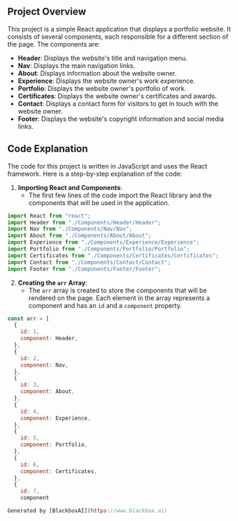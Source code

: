  ## Project Overview

This project is a simple React application that displays a portfolio website. It consists of several components, each responsible for a different section of the page. The components are:

- **Header**: Displays the website's title and navigation menu.
- **Nav**: Displays the main navigation links.
- **About**: Displays information about the website owner.
- **Experience**: Displays the website owner's work experience.
- **Portfolio**: Displays the website owner's portfolio of work.
- **Certificates**: Displays the website owner's certificates and awards.
- **Contact**: Displays a contact form for visitors to get in touch with the website owner.
- **Footer**: Displays the website's copyright information and social media links.

## Code Explanation

The code for this project is written in JavaScript and uses the React framework. Here is a step-by-step explanation of the code:

1. **Importing React and Components**:
   - The first few lines of the code import the React library and the components that will be used in the application.

```javascript
import React from "react";
import Header from "./Components/Header/Header";
import Nav from "./Components/Nav/Nav";
import About from "./Components/About/About";
import Experience from "./Components/Experience/Experience";
import Portfolio from "./Components/Portfolio/Portfolio";
import Certificates from "./Components/Certificates/Certificates";
import Contact from "./Components/Contact/Contact";
import Footer from "./Components/Footer/Footer";
```

2. **Creating the `arr` Array**:
   - The `arr` array is created to store the components that will be rendered on the page. Each element in the array represents a component and has an `id` and a `component` property.

```javascript
const arr = [
  {
    id: 1,
    component: Header,
  },
  {
    id: 2,
    component: Nav,
  },
  {
    id: 3,
    component: About,
  },
  {
    id: 4,
    component: Experience,
  },
  {
    id: 5,
    component: Portfolio,
  },
  {
    id: 6,
    component: Certificates,
  },
  {
    id: 7,
    component

Generated by [BlackboxAI](https://www.blackbox.ai)